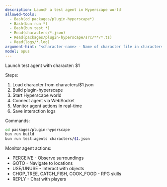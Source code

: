 ```yaml
---
description: Launch a test agent in Hyperscape world
allowed-tools:
  - Bash(cd packages/plugin-hyperscape*)
  - Bash(bun run *)
  - Bash(bun test *)
  - Read(characters/*.json)
  - Read(packages/plugin-hyperscape/src/**/*.ts)
  - Read(logs/*.log)
argument-hint: "<character-name> - Name of character file in characters/ directory"
model: opus
---
```


Launch test agent with character: $1

Steps:
1. Load character from characters/$1.json
2. Build plugin-hyperscape
3. Start Hyperscape world
4. Connect agent via WebSocket
5. Monitor agent actions in real-time
6. Save interaction logs

Commands:
```bash
cd packages/plugin-hyperscape
bun run build
bun run test:agents characters/$1.json
```

Monitor agent actions:
- PERCEIVE - Observe surroundings
- GOTO - Navigate to locations
- USE/UNUSE - Interact with objects
- CHOP_TREE, CATCH_FISH, COOK_FOOD - RPG skills
- REPLY - Chat with players
